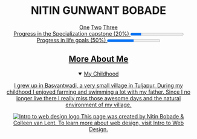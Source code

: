 <!-- 2. Best/proper way to declare that your page uses HTML5 protocol -->
<!DOCTYPE html>

<!-- 3. Best/proper way to declare that the language for your page is English -->
<html lang="en">

<head>
  <!-- 4. Best/proper way to create meta-data for your page -->
  <meta charset="UTF-8">
  <meta name="author" content="Nitin Bobade">
  <title>Nitin Gunwant Bobade</title>
</head>

<body>
  <!-- 5. Best/proper way to declare the header for a page -->
  <header>
    <h1>NITIN GUNWANT BOBADE</h1>
    <nav>
      <a href="http://www.coursera.org" target="_blank">One</a>
      <a href="https://www.edx.org/" target="_blank">Two</a>
      <a href="https://www.udacity.com/" target="_blank">Three</a>
      <a href="https://codepen.io/ni3bobad
    </nav>
  <!-- 6. Best/proper way to declare a section that has an h2 heading and an unordered list -->
  <section>
    <h2>Favorite Foods</h2>
    <ul>
      <li>Chicken Biryani</li>
      <li>Dal Tadka</li>
      <li>Vada Pav</li>
      <li>Gulab Jamun</li>
    </ul>
  </section>

  <!-- 7. Best/proper way to declare a section that has an h2 heading and three progress elements -->
  <section>
    <h2>Achievements</h2>
    <p>Progress in this course (100%)
      <progress value="1"></progress><br> Progress in the Specialization capstone (20%)
      <progress value="20" max="100"></progress><br> Progress in life goals (50%)
      <progress value="50" max="100"></progress>
    </p>
  </section>

  <!-- 8. Best/proper way to declare a section that has an h2 heading and uses a detail tag -->
  <section>
    <h2>More About Me</h2>
    <details open>
      <summary>My Childhood</summary>
      <p>I grew up in Basvantwadi, a very small village in Tuljapur. During my childhood I enjoyed farming and swimming a lot with my father. Since I no longer live there I really miss those awesome days and the natural environment of my village.</p>
    </details>
  </section>

  <!-- 9. Best/proper way to create a footer that has an image, paragraph, and link. Be careful, that paragraph includes a special entity -->
  <footer>
    <p>
      <img src="http://www.intro-webdesign.com/images/newlogo.png" alt="Intro to web design logo"> This page was created by Nitin Bobade &amp; Colleen van Lent. To learn more about web design, visit <a href="http://www.intro-webdesign.com/">Intro to Web Design.</a>
    </p>
  </footer>

</body>

</html>
